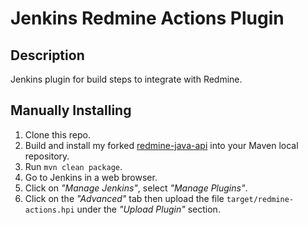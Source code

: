 # Jenkins Redmine Actions Plugin

## Description
Jenkins plugin for build steps to integrate with Redmine.

## Manually Installing
 1. Clone this repo.
 2. Build and install my forked [redmine-java-api](https://github.com/justnom/redmine-java-api) into your Maven local repository.
 3. Run ``mvn clean package``. 
 4. Go to Jenkins in a web browser. 
 5. Click on *"Manage Jenkins"*, select *"Manage Plugins"*. 
 6. Click on the *"Advanced"* tab then upload the file `target/redmine-actions.hpi` under the *"Upload Plugin"* section.


